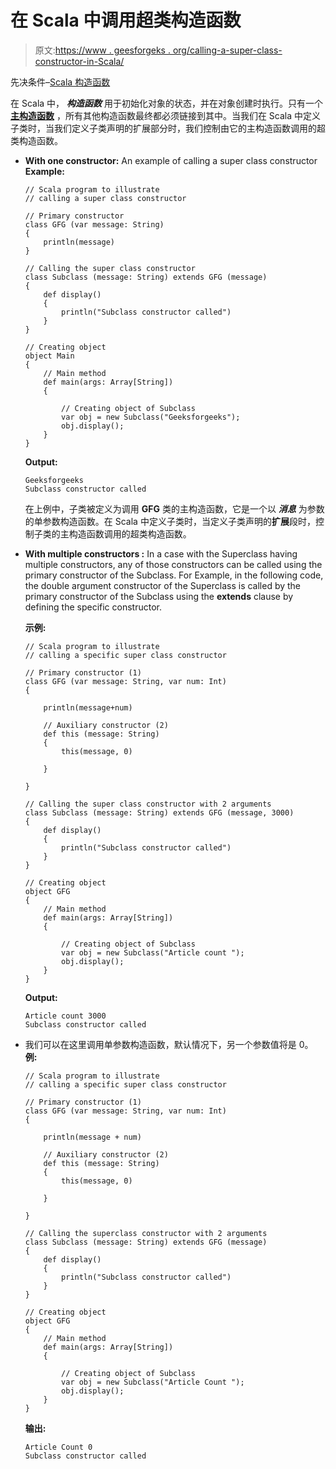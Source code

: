 # 在 Scala 中调用超类构造函数

> 原文:[https://www . geesforgeks . org/calling-a-super-class-constructor-in-Scala/](https://www.geeksforgeeks.org/calling-a-super-class-constructor-in-scala/)

先决条件–[Scala 构造函数](https://www.geeksforgeeks.org/scala-constructors/)

在 Scala 中， ***构造函数*** 用于初始化对象的状态，并在对象创建时执行。只有一个 **[主构造函数](https://www.geeksforgeeks.org/scala-primary-constructor/)** ，所有其他构造函数最终都必须链接到其中。当我们在 Scala 中定义子类时，当我们定义子类声明的扩展部分时，我们控制由它的主构造函数调用的超类构造函数。

*   **With one constructor:** An example of calling a super class constructor
    **Example:**

    ```
    // Scala program to illustrate
    // calling a super class constructor

    // Primary constructor
    class GFG (var message: String)
    {
        println(message)
    }

    // Calling the super class constructor
    class Subclass (message: String) extends GFG (message) 
    {
        def display()
        {
            println("Subclass constructor called")
        }
    }

    // Creating object
    object Main 
    { 
        // Main method
        def main(args: Array[String]) 
        { 

            // Creating object of Subclass 
            var obj = new Subclass("Geeksforgeeks"); 
            obj.display();
        } 
    } 
    ```

    **Output:**

    ```
    Geeksforgeeks
    Subclass constructor called

    ```

    在上例中，子类被定义为调用 **GFG** 类的主构造函数，它是一个以 ***消息*** 为参数的单参数构造函数。在 Scala 中定义子类时，当定义子类声明的**扩展**段时，控制子类的主构造函数调用的超类构造函数。

*   **With multiple constructors :** In a case with the Superclass having multiple constructors, any of those constructors can be called using the primary constructor of the Subclass. For Example, in the following code, the double argument constructor of the Superclass is called by the primary constructor of the Subclass using the **extends** clause by defining the specific constructor.

    **示例:**

    ```
    // Scala program to illustrate
    // calling a specific super class constructor

    // Primary constructor (1)
    class GFG (var message: String, var num: Int)
    {

        println(message+num)

        // Auxiliary constructor (2)
        def this (message: String) 
        {
            this(message, 0)

        }

    }

    // Calling the super class constructor with 2 arguments
    class Subclass (message: String) extends GFG (message, 3000)
    {
        def display()
        {
            println("Subclass constructor called")
        }
    }

    // Creating object
    object GFG 
    { 
        // Main method
        def main(args: Array[String]) 
        { 

            // Creating object of Subclass 
            var obj = new Subclass("Article count "); 
            obj.display();
        } 
    } 
    ```

    **Output:**

    ```
    Article count 3000
    Subclass constructor called

    ```

*   我们可以在这里调用单参数构造函数，默认情况下，另一个参数值将是 0。
    **例:**

    ```
    // Scala program to illustrate
    // calling a specific super class constructor

    // Primary constructor (1)
    class GFG (var message: String, var num: Int) 
    {

        println(message + num)

        // Auxiliary constructor (2)
        def this (message: String) 
        {
            this(message, 0)

        }

    }

    // Calling the superclass constructor with 2 arguments
    class Subclass (message: String) extends GFG (message) 
    {
        def display()
        {
            println("Subclass constructor called")
        }
    }

    // Creating object
    object GFG 
    { 
        // Main method
        def main(args: Array[String]) 
        { 

            // Creating object of Subclass 
            var obj = new Subclass("Article Count "); 
            obj.display();
        } 
    } 
    ```

    **输出:**

    ```
    Article Count 0
    Subclass constructor called

    ```